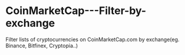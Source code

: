 # CoinMarketCap---Filter-by-exchange
Filter lists of cryptocurrencies on CoinMarketCap.com by exchange(eg. Binance, Bitfinex, Cryptopia..)
